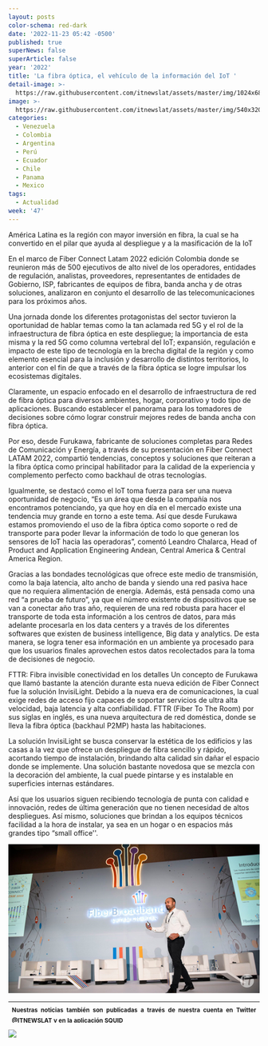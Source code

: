```yaml
---
layout: posts
color-schema: red-dark
date: '2022-11-23 05:42 -0500'
published: true
superNews: false
superArticle: false
year: '2022'
title: 'La fibra óptica, el vehículo de la información del IoT '
detail-image: >-
  https://raw.githubusercontent.com/itnewslat/assets/master/img/1024x680/fibra--broadband-g.jpg
image: >-
  https://raw.githubusercontent.com/itnewslat/assets/master/img/540x320/fibra--broadband-p.jpg
categories:
  - Venezuela
  - Colombia
  - Argentina
  - Perú
  - Ecuador
  - Chile
  - Panama
  - Mexico
tags:
  - Actualidad
week: '47'
---
```

América Latina es la región con mayor inversión en fibra, la cual se ha convertido en el pilar que ayuda al despliegue y a la masificación de la IoT

En el marco de Fiber Connect Latam 2022 edición Colombia donde se reunieron más de 500 ejecutivos de alto nivel de los operadores, entidades de regulación, analistas, proveedores, representantes de entidades de Gobierno, ISP, fabricantes de equipos de fibra, banda ancha y de otras soluciones, analizaron en conjunto el desarrollo de las telecomunicaciones para los próximos años.
 
Una jornada donde los diferentes protagonistas del sector tuvieron la oportunidad de hablar temas como la tan aclamada red 5G y el rol de la infraestructura de fibra óptica en este despliegue; la importancia de esta misma y la red 5G como columna vertebral del IoT; expansión, regulación e impacto de este tipo de tecnología en la brecha digital de la región y como elemento esencial para la inclusión y desarrollo de distintos territorios, lo anterior con el fin de que a través de la fibra óptica se logre impulsar los ecosistemas digitales. 
 
Claramente, un espacio enfocado en el desarrollo de infraestructura de red de fibra óptica para diversos ambientes, hogar, corporativo y todo tipo de aplicaciones. Buscando establecer el panorama para los tomadores de decisiones sobre cómo lograr construir mejores redes de banda ancha con fibra óptica.
 
Por eso, desde Furukawa, fabricante de soluciones completas para Redes de Comunicación y Energía, a través de su presentación en Fiber Connect LATAM 2022, compartió tendencias, conceptos y soluciones que reiteran a la fibra óptica como principal habilitador para la calidad de la experiencia y complemento perfecto como backhaul de otras tecnologías. 
 
Igualmente, se destacó como el IoT toma fuerza para ser una nueva oportunidad de negocio, “Es un área que desde la compañía nos encontramos potenciando, ya que hoy en día en el mercado existe una tendencia muy grande en torno a este tema. Así que desde Furukawa estamos promoviendo el uso de la fibra óptica como soporte o red de transporte para poder llevar la información de todo lo que generan los sensores de IoT hacia las operadoras”, comentó Leandro Chalarca, Head of Product and Application Engineering Andean, Central America & Central America Region. 
 
Gracias a las bondades tecnológicas que ofrece este medio de transmisión, como la baja latencia, alto ancho de banda y siendo una red pasiva hace que no requiera alimentación de energía. Además, está pensada como una red “a prueba de futuro”, ya que el número existente de dispositivos que se van a conectar año tras año, requieren de una red robusta para hacer el transporte de toda esta información a los centros de datos, para más adelante procesarla en los data centers y a través de los diferentes softwares que existen de business intelligence, Big data y analytics. De esta manera, se logra tener esa información en un ambiente ya procesado para que los usuarios finales aprovechen estos datos recolectados para la toma de decisiones de negocio.
 
FTTR: Fibra invisible conectividad en los detalles
Un concepto de Furukawa que llamó bastante la atención durante esta nueva edición de Fiber Connect fue la solución InvisiLight. Debido a la nueva era de comunicaciones, la cual exige redes de acceso fijo capaces de soportar servicios de ultra alta velocidad, baja latencia y alta confiabilidad. FTTR (Fiber To The Room) por sus siglas en inglés, es una nueva arquitectura de red doméstica, donde se lleva la fibra óptica (backhaul P2MP) hasta las habitaciones.
 
La solución InvisiLight se busca conservar la estética de los edificios y las casas a la vez que ofrece un despliegue de fibra sencillo y rápido, acortando tiempo de instalación, brindando alta calidad sin dañar el espacio donde se implemente. Una solución bastante novedosa que se mezcla con la decoración del ambiente, la cual puede pintarse y es instalable en superficies internas estándares.   
 
Así que los usuarios siguen recibiendo tecnología de punta con calidad e innovación, redes de última generación que no tienen necesidad de altos despliegues. Así mismo, soluciones que brindan a los equipos técnicos facilidad a la hora de instalar, ya sea en un hogar o en espacios más grandes tipo “small office''. 

![](https://raw.githubusercontent.com/itnewslat/assets/master/img/540x320/fibra--broadband-p.jpg)

<table style="height: 42px;" width="569">
<tbody>
<tr>
<td style="text-align: justify;"><sub><strong>Nuestras noticias también son publicadas a través de nuestra cuenta en Twitter <a href="https://twitter.com/itnewslat?lang=es">@ITNEWSLAT</a> y en la aplicación <a href="https://squidapp.co/en/">SQUID</a></strong></sub></td>
</tr>
</tbody>
</table>

<img src="https://tracker.metricool.com/c3po.jpg?hash=56f88a41e39ab42c063cc51676587a04"/>